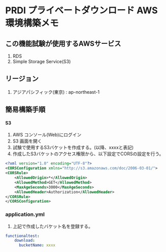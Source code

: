 # PRDI プライベートダウンロード AWS環境構築メモ

## この機能試験が使用するAWSサービス
1. RDS
1. Simple Storage Service(S3)

## リージョン
1. アジアパシフィック(東京) : ap-northeast-1

## 簡易構築手順

#### S3

1. AWS コンソール(Web)にログイン
2. S3 画面を開く
3. 試験で使用するS3バケットを作成する。(以降、xxxxと表記)
4. 作成したS3バケットのアクセス権限から、以下設定でCORSの設定を行う。

```xml
<?xml version="1.0" encoding="UTF-8"?>
<CORSConfiguration xmlns="http://s3.amazonaws.com/doc/2006-03-01/">
<CORSRule>
    <AllowedOrigin>*</AllowedOrigin>
    <AllowedMethod>GET</AllowedMethod>
    <MaxAgeSeconds>3000</MaxAgeSeconds>
    <AllowedHeader>Authorization</AllowedHeader>
</CORSRule>
</CORSConfiguration>
```

### application.yml

1. 上記で作成したバケット名を登録する。

```yml
functionaltest:
    download:
      bucketName: xxxx
```
